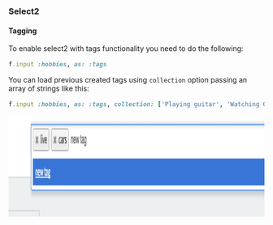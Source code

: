 ### Select2

#### Tagging

To enable select2 with tags functionality you need to do the following:

```ruby
f.input :hobbies, as: :tags
```

You can load previous created tags using `collection` option passing an array of strings like this:

```ruby
f.input :hobbies, as: :tags, collection: ['Playing guitar', 'Watching Game of Thrones']
```

<img src="./images/select2-tags-example.png" height="200" />
